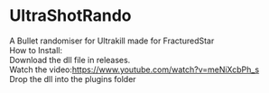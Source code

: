 # UltraShotRando
A Bullet randomiser for Ultrakill made for FracturedStar
<br>
How to Install:<br>
Download the dll file in releases.<br>
Watch the video:https://www.youtube.com/watch?v=meNiXcbPh_s <br>
Drop the dll into the plugins folder <br>

